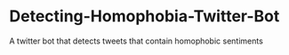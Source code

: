 # Detecting-Homophobia-Twitter-Bot
A twitter bot that detects tweets that contain homophobic sentiments
